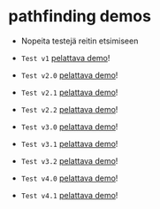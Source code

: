 # pathfinding demos

- Nopeita testejä reitin etsimiseen

- `Test v1` [pelattava demo](https://kassu11.github.io/pathfinding-demos/test-1%20aloituksesta-maaliin-ilman-esteitä/)!
- `Test v2.0` [pelattava demo](https://kassu11.github.io/platformer/test-v2.0)!
- `Test v2.1` [pelattava demo](https://kassu11.github.io/platformer/test-v2.1)!
- `Test v2.2` [pelattava demo](https://kassu11.github.io/platformer/test-v2.2)!
- `Test v3.0` [pelattava demo](https://kassu11.github.io/platformer/test-v3.0)!
- `Test v3.1` [pelattava demo](https://kassu11.github.io/platformer/test-v3.1)!
- `Test v3.2` [pelattava demo](https://kassu11.github.io/platformer/test-v3.2)!
- `Test v4.0` [pelattava demo](https://kassu11.github.io/platformer/test-v4.0)!
- `Test v4.1` [pelattava demo](https://kassu11.github.io/platformer/test-v4.1)!